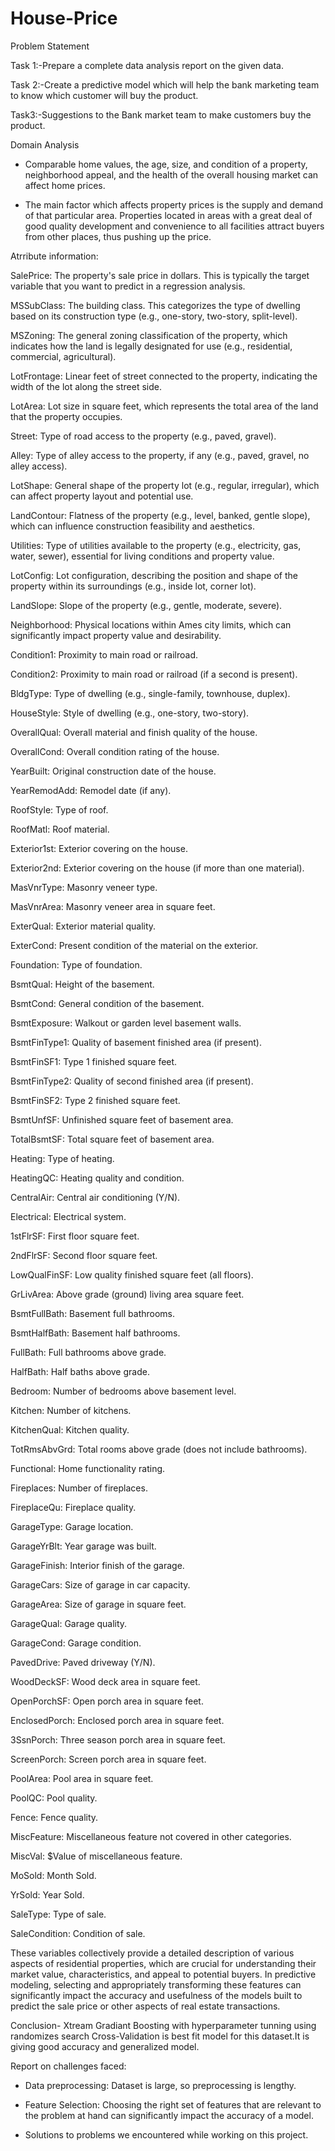 # House-Price
Problem Statement

Task 1:-Prepare a complete data analysis report on the given data.

Task 2:-Create a predictive model which will help the bank marketing team to
know which customer will buy the product.

Task3:-Suggestions to the Bank market team to make customers buy the
product.

Domain Analysis
* Comparable home values, the age, size, and condition of a property, neighborhood appeal, and the health of the overall housing market can affect home prices.

* The main factor which affects property prices is the supply and demand of that particular area. Properties located in areas with a great deal of good quality development and convenience to all facilities attract buyers from other places, thus pushing up the price.

Atrribute information:

SalePrice: The property's sale price in dollars. This is typically the target variable that you want to predict in a regression analysis.

MSSubClass: The building class. This categorizes the type of dwelling based on its construction type (e.g., one-story, two-story, split-level).

MSZoning: The general zoning classification of the property, which indicates how the land is legally designated for use (e.g., residential, commercial, agricultural).

LotFrontage: Linear feet of street connected to the property, indicating the width of the lot along the street side.

LotArea: Lot size in square feet, which represents the total area of the land that the property occupies.

Street: Type of road access to the property (e.g., paved, gravel).

Alley: Type of alley access to the property, if any (e.g., paved, gravel, no alley access).

LotShape: General shape of the property lot (e.g., regular, irregular), which can affect property layout and potential use.

LandContour: Flatness of the property (e.g., level, banked, gentle slope), which can influence construction feasibility and aesthetics.

Utilities: Type of utilities available to the property (e.g., electricity, gas, water, sewer), essential for living conditions and property value.

LotConfig: Lot configuration, describing the position and shape of the property within its surroundings (e.g., inside lot, corner lot).

LandSlope: Slope of the property (e.g., gentle, moderate, severe).

Neighborhood: Physical locations within Ames city limits, which can significantly impact property value and desirability.

Condition1: Proximity to main road or railroad.

Condition2: Proximity to main road or railroad (if a second is present).

BldgType: Type of dwelling (e.g., single-family, townhouse, duplex).

HouseStyle: Style of dwelling (e.g., one-story, two-story).

OverallQual: Overall material and finish quality of the house.

OverallCond: Overall condition rating of the house.

YearBuilt: Original construction date of the house.

YearRemodAdd: Remodel date (if any).

RoofStyle: Type of roof.

RoofMatl: Roof material.

Exterior1st: Exterior covering on the house.

Exterior2nd: Exterior covering on the house (if more than one material).

MasVnrType: Masonry veneer type.

MasVnrArea: Masonry veneer area in square feet.

ExterQual: Exterior material quality.

ExterCond: Present condition of the material on the exterior.

Foundation: Type of foundation.

BsmtQual: Height of the basement.

BsmtCond: General condition of the basement.

BsmtExposure: Walkout or garden level basement walls.

BsmtFinType1: Quality of basement finished area (if present).

BsmtFinSF1: Type 1 finished square feet.

BsmtFinType2: Quality of second finished area (if present).

BsmtFinSF2: Type 2 finished square feet.

BsmtUnfSF: Unfinished square feet of basement area.

TotalBsmtSF: Total square feet of basement area.

Heating: Type of heating.

HeatingQC: Heating quality and condition.

CentralAir: Central air conditioning (Y/N).

Electrical: Electrical system.

1stFlrSF: First floor square feet.

2ndFlrSF: Second floor square feet.

LowQualFinSF: Low quality finished square feet (all floors).

GrLivArea: Above grade (ground) living area square feet.

BsmtFullBath: Basement full bathrooms.

BsmtHalfBath: Basement half bathrooms.

FullBath: Full bathrooms above grade.

HalfBath: Half baths above grade.

Bedroom: Number of bedrooms above basement level.

Kitchen: Number of kitchens.

KitchenQual: Kitchen quality.

TotRmsAbvGrd: Total rooms above grade (does not include bathrooms).

Functional: Home functionality rating.

Fireplaces: Number of fireplaces.

FireplaceQu: Fireplace quality.

GarageType: Garage location.

GarageYrBlt: Year garage was built.

GarageFinish: Interior finish of the garage.

GarageCars: Size of garage in car capacity.

GarageArea: Size of garage in square feet.

GarageQual: Garage quality.

GarageCond: Garage condition.

PavedDrive: Paved driveway (Y/N).

WoodDeckSF: Wood deck area in square feet.

OpenPorchSF: Open porch area in square feet.

EnclosedPorch: Enclosed porch area in square feet.

3SsnPorch: Three season porch area in square feet.

ScreenPorch: Screen porch area in square feet.

PoolArea: Pool area in square feet.

PoolQC: Pool quality.

Fence: Fence quality.

MiscFeature: Miscellaneous feature not covered in other categories.

MiscVal: $Value of miscellaneous feature.

MoSold: Month Sold.

YrSold: Year Sold.

SaleType: Type of sale.

SaleCondition: Condition of sale.

These variables collectively provide a detailed description of various aspects of residential properties, which are crucial for understanding their market value, characteristics, and appeal to potential buyers. In predictive modeling, selecting and appropriately transforming these features can significantly impact the accuracy and usefulness of the models built to predict the sale price or other aspects of real estate transactions.

Conclusion-  Xtream Gradiant Boosting with hyperparameter tunning using randomizes search Cross-Validation is best fit model for this dataset.It                     is giving good accuracy and generalized model.

Report on challenges faced:

* Data preprocessing: Dataset is large, so preprocessing is lengthy.

* Feature Selection: Choosing the right set of features that are relevant to the problem at hand can significantly impact the accuracy of a model.

* Solutions to problems we encountered while working on this project.
